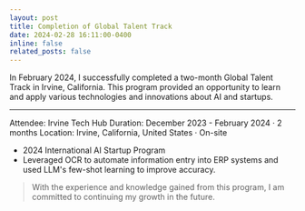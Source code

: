 ```yaml
---
layout: post
title: Completion of Global Talent Track
date: 2024-02-28 16:11:00-0400
inline: false
related_posts: false
---
```


In February 2024, I successfully completed a two-month Global Talent Track in Irvine, California. This program provided an opportunity to learn and apply various technologies and innovations about AI and startups.

---

Attendee: Irvine Tech Hub
Duration: December 2023 - February 2024 · 2 months
Location: Irvine, California, United States · On-site

- 2024 International AI Startup Program
- Leveraged OCR to automate information entry into ERP systems and used LLM's few-shot learning to improve accuracy.

> With the experience and knowledge gained from this program, I am committed to continuing my growth in the future.
